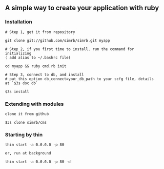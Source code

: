 ## A simple way to create your application with ruby

### Installation
	
	# Step 1, get it from repository

	git clone git://github.com/simrb/simrb.git myapp

	# Step 2, if you first time to install, run the command for initializing
	( add alias to ~/.bashrc file)

	cd myapp && ruby cmd.rb init

	# Step 3, connect to db, and install
	# put this option db_connect=your_db_path to your scfg file, details at `$3s doc db`

	$3s install

### Extending with modules

	clone it from github
	
	$3s clone simrb/cms

### Starting by thin

	thin start -a 0.0.0.0 -p 80

	or, run at background

	thin start -a 0.0.0.0 -p 80 -d

